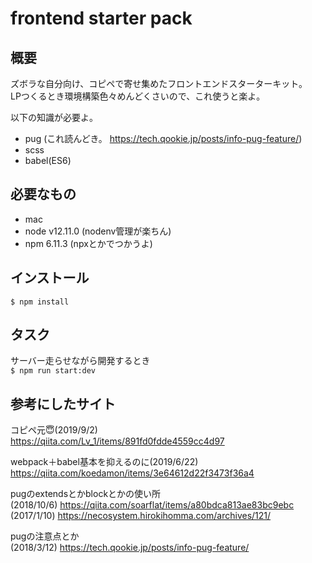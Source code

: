 # frontend starter pack

## 概要

ズボラな自分向け、コピペで寄せ集めたフロントエンドスターターキット。  
LPつくるとき環境構築色々めんどくさいので、これ使うと楽よ。

以下の知識が必要よ。

- pug (これ読んどき。 https://tech.qookie.jp/posts/info-pug-feature/)
- scss
- babel(ES6)

## 必要なもの

- mac
- node v12.11.0 (nodenv管理が楽ちん)
- npm 6.11.3 (npxとかでつかうよ)

## インストール

`$ npm install`

## タスク

サーバー走らせながら開発するとき  
`$ npm run start:dev`

## 参考にしたサイト

コピペ元😇(2019/9/2)  
https://qiita.com/Lv_1/items/891fd0fdde4559cc4d97  

webpack＋babel基本を抑えるのに(2019/6/22)  
https://qiita.com/koedamon/items/3e64612d22f3473f36a4

pugのextendsとかblockとかの使い所  
(2018/10/6) https://qiita.com/soarflat/items/a80bdca813ae83bc9ebc  
(2017/1/10) https://necosystem.hirokihomma.com/archives/121/  

pugの注意点とか  
(2018/3/12) https://tech.qookie.jp/posts/info-pug-feature/